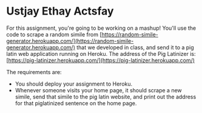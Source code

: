 # Ustjay Ethay Actsfay

For this assignment, you're going to be working on a mashup! You'll use the code to scrape a random simile from [https://random-simile-generator.herokuapp.com/](https://random-simile-generator.herokuapp.com/) that we developed in class, and send it to a pig latin web application running on Heroku. The address of the Pig Latinizer is: [https://pig-latinizer.herokuapp.com/](https://pig-latinizer.herokuapp.com/)

The requirements are:
  * You should deploy your assignment to Heroku.
  * Whenever someone visits your home page, it should scrape a new simile, send that simile to the pig latin website, and print out the address for that piglatinized sentence on the home page.
